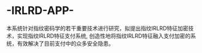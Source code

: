 # -IRLRD-APP-
本系统针对指纹密码学的若干重要技术进行研究，拟提出指纹IRLRD特征加密技术，实现指纹IRLRD特征支付系统, 创造性地将指纹IRLRD特征融入支付加密的系统，有效解决了目前支付中的众多安全隐患。
